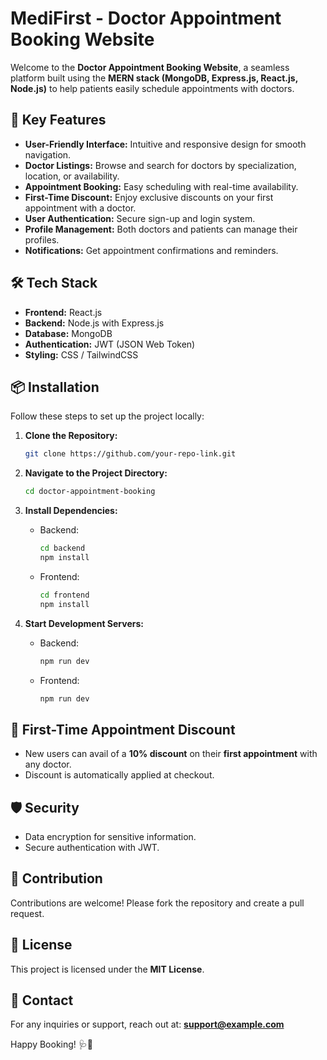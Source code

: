 # MediFirst - Doctor Appointment Booking Website

Welcome to the **Doctor Appointment Booking Website**, a seamless platform built using the **MERN stack (MongoDB, Express.js, React.js, Node.js)** to help patients easily schedule appointments with doctors.

## 🚀 Key Features

- **User-Friendly Interface:** Intuitive and responsive design for smooth navigation.
- **Doctor Listings:** Browse and search for doctors by specialization, location, or availability.
- **Appointment Booking:** Easy scheduling with real-time availability.
- **First-Time Discount:** Enjoy exclusive discounts on your first appointment with a doctor.
- **User Authentication:** Secure sign-up and login system.
- **Profile Management:** Both doctors and patients can manage their profiles.
- **Notifications:** Get appointment confirmations and reminders.

## 🛠️ Tech Stack

- **Frontend:** React.js
- **Backend:** Node.js with Express.js
- **Database:** MongoDB
- **Authentication:** JWT (JSON Web Token)
- **Styling:** CSS / TailwindCSS

## 📦 Installation

Follow these steps to set up the project locally:

1. **Clone the Repository:**

   ```bash
   git clone https://github.com/your-repo-link.git
   ```

2. **Navigate to the Project Directory:**

   ```bash
   cd doctor-appointment-booking
   ```

3. **Install Dependencies:**

   - Backend:
     ```bash
     cd backend
     npm install
     ```
   - Frontend:
     ```bash
     cd frontend
     npm install
     ```

4. **Start Development Servers:**

   - Backend:
     ```bash
     npm run dev
     ```
   - Frontend:
     ```bash
     npm run dev
     ```


## 🌟 First-Time Appointment Discount

- New users can avail of a **10% discount** on their **first appointment** with any doctor.
- Discount is automatically applied at checkout.

## 🛡️ Security

- Data encryption for sensitive information.
- Secure authentication with JWT.

## 🤝 Contribution

Contributions are welcome! Please fork the repository and create a pull request.

## 📄 License

This project is licensed under the **MIT License**.

## 📧 Contact

For any inquiries or support, reach out at: **[support@example.com](mailto\:support@example.com)**

Happy Booking! 🩺📅

